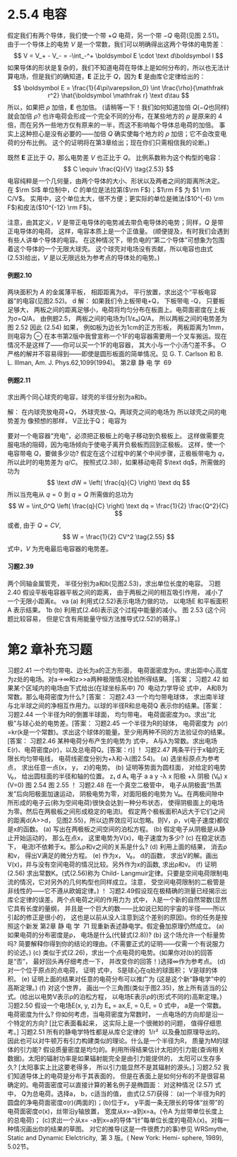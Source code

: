 # 2.5.4 电容

假定我们有两个导体，我们使一个带 $+Q$ 电荷，另一个带 $-Q$ 电荷(见图 2.51)。
由于一个导体上的电势 $V$ 是一个常数，我们可以明确得出这两个导体的电势差：
$$
  V = V_+ - V_- = -\int_-^+ \boldsymbol E \cdot \text d\boldsymbol l
$$
如果导体的形状是复杂的，我们不知道电荷在导体上是如何分布的，所以也无法计算电场，但是我们的确知道，$\boldsymbol E$ 正比于 $Q$，因为 $\boldsymbol E$ 是由库仑定律给出的：
$$
  \boldsymbol E = \frac{1}{4\pi\varepsilon_0} \int \frac{\rho}{\mathfrak r^2} \hat{\boldsymbol \mathfrak r} \text d\tau
$$
所以，如果把 $\rho$ 加倍，$\boldsymbol E$ 也加倍。
(请稍等一下！我们如何知道加倍 $Q$($-Q$也同样)就会加倍 $\rho$?
也许电荷会形成一个完全不同的分布，在某些地方的 $\rho$ 是原来的 $4$ 倍，而在另外一些地方仅有原来的一半，而这不影响每个导体总电荷的加倍。
事实上这种担心是没有必要的——加倍 $Q$ 确实使每个地方的 $\rho$ 加倍；它不会改变电荷的分布比例。
这个的证明将在第3章给出；现在你们只需相信我的论断。)

既然 $\boldsymbol E$ 正比于 $Q$，那么电势差 $V$ 也正比于 $Q$。
比例系数称为这个构型的电容：
$$
  C \equiv \frac{Q}{V}
  \tag{2.53}
$$
电容纯粹是一个几何量，由两个导体的大小、形状以及两者之间的距离所决定。
在 $\rm SI$ 单位制中，$C$ 的单位是法拉第($\rm F$)；$1\rm F$ 为 $1 \rm C/V$。
实用中，这个单位太大，很不方便；更实际的单位是微法($10^{-6} \rm F$)和皮法($10^{-12} \rm F$)。

注意，由其定义，$V$ 是带正电导体的电势减去带负电导体的电势；同样，$Q$ 是带正电导体的电荷。
这样，电容本质上是一个正值量。
(顺便提及，有时我们会遇到有些人讲单个导体的电容。
在这种情况下，带负电的“第二个导体”可想象为包围着这个导体的一个无限大球壳。
这个球壳对电场没有贡献，所以电容也由式(2.53)给出，$V$ 是以无限远处为参考点的导体处的电势。)

#### 例题2.10

两块面积为 $A$ 的金属薄平板， 相距距离为d， 平行放置，求出这个“平板电容器”的电容(见图2.52)。
d
解： 如果我们令上板带电+Q， 下板带电 -Q， 只要板足够大， 两板之间的距离足够小，电荷将均匀分布在板面上。电荷面密度在上板为σ=Q/A， 由例题2.5， 两板之间的电场为(1/ε₀)Q/A， 所以两板之间的电势差为
图 2.52
因此
(2.54)
如果， 例如板为边长为1cm的正方形板， 两板距离为1mm， 则电容为
⊖ 在本书第2版中我曾宣称一个1F的电容器需要用一个叉车搬运。现在情况不是这样了——你可以买一个1F的电容器， 其大小与一个小汤勺差不多。
○ 严格的解并不容易得到——即使是圆形板面的简单情况。见 G. T. Carlson 和 B. L. Illman, Am. J. Phys.62,1099(1994)。
第2章 静 电 学  69

#### 例题2.11

求出两个同心球壳的电容，球壳的半径分别为a和b。

解： 在内球壳放电荷+Q， 外球壳放-Q。两球壳之间的电场为
所以球壳之间的电势差为
像预想的那样， V正比于Q； 电容为

要对一个电容器“充电”，必须把正极板上的电子移动到负极板上。
这样做需要克服电场的阻碍，因为电场倾向于使电子离开负极板而回到正极板。
这样，使一个电容带电 $Q$，要做多少功?
假定在这个过程中的某个中间步骤，正极板带电为 $q$，所以此时的电势差为 $q/C$。
按照式(2.38)，如果移动电荷 $\text dq$，所需做的功为
$$
  \text dW = \left( \frac{q}{C} \right) \text dq
$$
所以当充电从 $q=0$ 到 $q=Q$ 所需做的总功为
$$
  W = \int_0^Q \left( \frac{q}{C} \right) \text dq = \frac{1}{2} \frac{Q^2}{C}
$$
或者, 由于 $Q=CV$,
$$
  W = \frac{1}{2} CV^2
  \tag{2.55}
$$
式中，$V$ 为充电最后电容器的电势差。

#### 习题2.39

两个同轴金属管壳， 半径分别为a和b(见图2.53)，求出单位长度的电容。
习题2.40 假设平板电容器平板之间的距离， 由于两板之间的相互吸引作用， 减小了一个无限小距离ε。
 va
(a) 利用式(2.52)表示电场力做的功， 以电场E 和平板面积A 表示结果。
1b
(b) 利用式(2.46)表示这个过程中能量的减小。
图 2.53
(这个问题比较容易， 但是它含有用能量守恒方法推导式(2.52)的萌芽。)

# 第2 章补充习题

习题2.41 一个均匀带电、边长为a的正方形面， 电荷面密度为σ。求出距中心高度为z处的电场。对a→∞和z>>a两种极限情况检验所得结果。
[答案；
习题2.42 如果某个区域内的电场由下式给出(在球坐标系中)
70  电动力学导论
式中， A和B为常数。那么电荷密度为什么? [答案：
习题2.43 一个均匀带电球体， 求出南半球与北半球之间的净相互作用力。以球的半径R和总电荷Q 表示你的结果。[答案：
习题2.44 一个半径为R的倒置半球面， 均匀带电， 电荷面密度为σ。求出“北极”与球心处的电势差。[答案：
习题2.45 一个半径为R的球体， 电荷密度为  ρ(r) =kr(k是一个常数)。求出这个球体的能量。至少用两种不同的方法验证你的结果。[答案：
习题2.46 某种电荷分布产生的电势为
式中， A与λ为常数。求出电场E(r)、电荷密度ρ(r)，以及总电荷Q。[答案：r)]
！ 习题2.47 两条平行于x轴的无限长均匀带电线， 电荷线密度分别为+λ和-λ(图2.54)。
(a) 选坐标原点为参考点， 求出任意一点(x， y， z)的电势。
(b) 证明等势面为圆柱面， 对给定的电势V₀， 给出圆柱面的半径和轴的位置。
z₁
d
A₁
电子
a
a
y
-λ
x
阳极
+λ
阴极
(V₀)
x
(V=0)
图 2.54
图 2.55
！ 习题2.48 在一个真空二极管中， 电子从阴极面“热蒸发”后向阳极面加速运动， 阴极电势为零，对面阳极的电势为 V₀。在两极间隙中所形成的电子云(称为空间电荷)很快会达到一种分布状态， 使得阴极面上的电场为零。然后在两极板之间形成稳定的电流I。
假定两个极板面积A远大于它们之间的距离d(A>>d， 见图2.55)，所以边界效应可以忽略。则V，ρ，v(电子速度)都仅是x的函数。
(a) 写出在两极板之间空间的泊松方程。
(b) 假定电子从阴极是从静止开始运动的， 那么在点x， 这里电势为V(x)，电子速度为多少?
(c) 在稳定状态下， 电流I不依赖于x。那么ρ和v之间的关系是什么?
(d) 利用上面的结果， 消去ρ和v， 得出V满足的微分方程。
(e) 作为x， V₀， d的函数， 求出V的解。画出V(x)，并与没有空间电荷的情况比较。另外作为x的函数, 求出ρ和v。
(f) 证明
(2.56)
求出常数K。(式(2.56)称为 Child- Langmuir定律。只要是空间电荷限制电流的情况，它对另外的几何构型也同样成立。注意， 受空间电荷限制的二极管是非线性的——它不遵从欧姆定律。)
！ 习题2.49假设现在极精确的测量已经揭示出库仑定律的误差。两个点电荷之间的作用力为
式中， λ是一个新的自然常数(显然它具有长度的量纲， 并且是一个巨大的数——比如说已知的宇宙的半径——所以引起的修正是很小的， 这也是以前从没人注意到这个差别的原因)。你的任务是按照这个新发
第2章 静 电 学  71
现重新表述静电学。假定叠加原理仍然成立。
(a) 如果电荷的分布密度是ρ， 电场是什么(代替式(2.8))?
(b) 这个场允许一个标量势吗? 简要解释你得到你的结论的理由。(不需要正式的证明——仅需一个有说服力的论述。)
(c) 类似于式(2.26)，求出一个点电荷的电势。(如果你对(b)的回答是“否”， 最好回头再仔细考虑一下， 并改变你的回答！)选择∞作为参考点。
(d) 对一个位于原点的点电荷， 证明
式中， S是球心在q处的球面积； V是球的体积。
(e) 证明上面的结果对任意的电荷分布可以推广为
(这是这个新“静电学”中的高斯定理。)
(f) 对这个世界， 画出一个三角图(类似于图2.35)，放上所有适当的公式。(给出以电势V表示ρ的泊松方程， 以电场E表示ρ的(形式不同的)高斯定理。)
习题2.50 假设一个电场E(x, y, z)为
Eₓ = ax,E, = 0,E, = 0
式中， a是一个常数。电荷密度为什么? 你如何考虑，当电荷密度为常数时， 一点电场的方向却是沿一个特定的方向? [比它表面看起来， 这实际上是一个很微妙的问题， 值得仔细思考。]
习题2.51 所有的静电学特性都是从库仑定律的  1/r²  以及叠加原理导出的。因此也可以对牛顿万有引力构建类似的理论。什么是一个半径为R， 质量为M的球体的引力能? 假设质量密度是均匀的。利用所得结果估计太阳的引力能(查询相关数据)。太阳的辐射功率是如果辐射能完全是由引力能提供的， 太阳可以生存多久? [太阳事实上比这要老得多， 所以引力能显然不是其辐射的源头。]
习题2.52 我们知道导体上的电荷是分布于其表面的， 但是在表面上是如何分布的不是很容易确定的。电荷面密度可以直接计算的著名例子是椭圆面：
对这种情况
(2.57)
式中， Q为总电荷。选择a， b，c适当的值， 由式(2.57)获得： (a)一个半径为R的圆盘的净电荷面密度σ(r)(两面的)；(b)位于x， y平面一条无限长的导体“丝带”的电荷面密度σ(x)，丝带沿y轴放置， 宽度从x=-a到x=a。(令A 为丝带单位长度上的总电荷)； (c)求出一个从x= -a到x=a的导体“针”每单位长度的电荷λ(x)。对每一种情况画出你的结果的草图。
对它的推导(这是一件很费力的事)参见 WRSmythe, Static and Dynamic Elelctricity,  第 3 版。( New York: Hemi- sphere, 1989), 5.02节。

